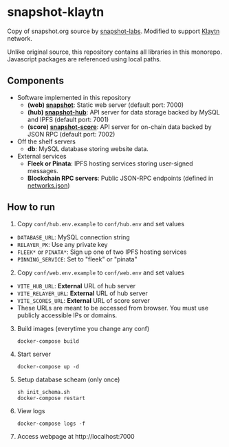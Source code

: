 # snapshot-klaytn

Copy of snapshot.org source by [snapshot-labs](https://github.com/snapshot-labs).
Modified to support [Klaytn](https://github.com/klaytn/klaytn) network.

Unlike original source, this repository contains all libraries in this monorepo.
Javascript packages are referenced using local paths.

## Components

- Software implemented in this repository
  - **(web) [snapshot](./snapshot)**: Static web server (default port: 7000)
  - **(hub) [snapshot-hub](./snapshot-hub)**: API server for data storage backed by MySQL and IPFS (default port: 7001)
  - **(score) [snapshot-score](./snapshot-score)**: API server for on-chain data backed by JSON RPC (default port: 7002)
- Off the shelf servers
  - **db**: MySQL database storing website data.
- External services
  - **Fleek or Pinata**: IPFS hosting services storing user-signed messages.
  - **Blockchain RPC servers**: Public JSON-RPC endpoints (defined in [networks.json](./snapshot.js/src/networks.json))

## How to run

1. Copy `conf/hub.env.example` to `conf/hub.env` and set values
  - `DATABASE_URL`: MySQL connection string
  - `RELAYER_PK`: Use any private key
  - `FLEEK*` or `PINATA*`: Sign up one of two IPFS hosting services
  - `PINNING_SERVICE`: Set to "fleek" or "pinata"
2. Copy `conf/web.env.example` to `conf/web.env` and set values
  - `VITE_HUB_URL`: **External** URL of hub server
  - `VITE_RELAYER_URL`: **External** URL of hub server
  - `VITE_SCORES_URL`: **External** URL of score server
  - These URLs are meant to be accessed from browser.
    You must use publicly accessible IPs or domains.
3. Build images (everytime you change any conf)
    ```
    docker-compose build
    ```
4. Start server
    ```
    docker-compose up -d
    ```
5. Setup database scheam (only once)
    ```
    sh init_schema.sh
    docker-compose restart
    ```
6. View logs
    ```
    docker-compose logs -f
    ```
7. Access webpage at http://localhost:7000

